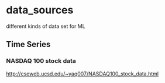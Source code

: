 # data_sources
different kinds of data set for ML


## Time Series
### NASDAQ 100 stock data
http://cseweb.ucsd.edu/~yaq007/NASDAQ100_stock_data.html
